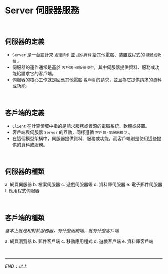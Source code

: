 # Server 伺服器服務

</br>

## 伺服器的定義

   - `Server` 是一台設計來 `處理請求` 並 `提供資料` 給其他電腦、裝置或程式的 `硬體或軟體` 。
   - 伺服器的運作通常是基於 `客戶端-伺服器模型`，其中伺服器提供資料、服務或功能給請求它的客戶端。
   - 伺服器的核心工作就是回應其他電腦 `客戶端` 的請求，並且為它提供請求的資料或功能。

</br>

## 客戶端的定義

   - `Client` 在計算領域中指的是請求服務或資源的電腦系統、軟體或裝置。
   - 客戶端與伺服器 `Server` 的互動，同樣遵循 `客戶端-伺服器模型` 。
   - 在這個模型架構中，伺服器提供資料、服務或功能，而客戶端則是使用這些提供的資料或服務。

</br>

## 伺服器的種類

   a. 網頁伺服器
   b. 檔案伺服器
   c. 遊戲伺服器等
   d. 資料庫伺服器
   e. 電子郵件伺服器
   f. 應用程式伺服器

</br>

## 客戶端的種類

_基本上就是相對於服務器，有什麼服務端，就有什麼客戶端_

   a. 網頁瀏覽器
   b. 郵件客戶端
   c. 移動應用程式
   d. 遊戲客戶端
   e. 資料庫客戶端

</br>

---

_END：以上_
